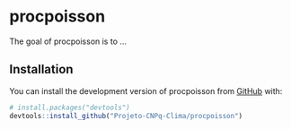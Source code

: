 
<!-- README.md is generated from README.Rmd. Please edit that file -->

# procpoisson

<!-- badges: start -->
<!-- badges: end -->

The goal of procpoisson is to …

## Installation

You can install the development version of procpoisson from
[GitHub](https://github.com/) with:

``` r
# install.packages("devtools")
devtools::install_github("Projeto-CNPq-Clima/procpoisson")
```
